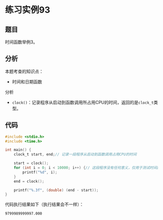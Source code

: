 # 练习实例93

## 题目

时间函数举例3。


## 分析

本题考查的知识点：
- 时间和日期函数

分析
- `clock()`：记录程序从启动到函数调用所占用CPU的时间，返回的是`clock_t`类型。


## 代码

```c
#include <stdio.h>
#include <time.h>

int main() {
    clock_t start, end;// 记录一段程序从启动到函数调用占用CPU的时间

    start = clock();
    for (int i = 0; i < 10000; i++) {// 这段程序没有任何意义，仅用于测试时间函数的使用
        printf("%d", i);
    }
    end = clock();

    printf("%.3f", (double) (end - start));
}
```

代码执行结果如下（执行结果会不一样）：

```text
9799989999997.000
```